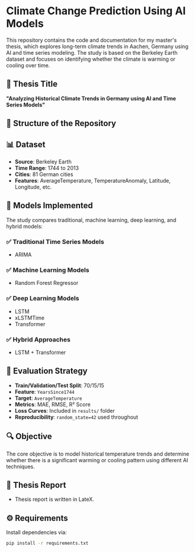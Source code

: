 # Climate Change Prediction Using AI Models

This repository contains the code and documentation for my master's thesis, which explores long-term climate trends in Aachen, Germany using AI and time series modeling. The study is based on the Berkeley Earth dataset and focuses on identifying whether the climate is warming or cooling over time.

## 📘 Thesis Title
**"Analyzing Historical Climate Trends in Germany using AI and Time Series Models"**

## 📂 Structure of the Repository

## 📊 Dataset

- **Source**: Berkeley Earth
- **Time Range**: 1744 to 2013
- **Cities**: 81 German cities
- **Features**: AverageTemperature, TemperatureAnomaly, Latitude, Longitude, etc.

## 🧠 Models Implemented

The study compares traditional, machine learning, deep learning, and hybrid models:

### ✅ Traditional Time Series Models
- ARIMA  

### ✅ Machine Learning Models
- Random Forest Regressor  

### ✅ Deep Learning Models
- LSTM
- xLSTMTime
- Transformer

### ✅ Hybrid Approaches
- LSTM + Transformer  

## 🧪 Evaluation Strategy

- **Train/Validation/Test Split**: 70/15/15  
- **Feature**: `YearsSince1744`  
- **Target**: `AverageTemperature`  
- **Metrics**: MAE, RMSE, R² Score  
- **Loss Curves**: Included in `results/` folder  
- **Reproducibility**: `random_state=42` used throughout

## 🔍 Objective

The core objective is to model historical temperature trends and determine whether there is a significant warming or cooling pattern using different AI techniques.

## 📄 Thesis Report

- Thesis report is written in LateX.

## ⚙️ Requirements

Install dependencies via:

```bash
pip install -r requirements.txt

